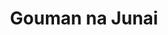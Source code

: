 --- 
title: "Gouman na Junai"
publishdate: "2019-9-8T16:48:46+02:00"
src: "https://365manga.net/manga/gouman-na-junai"
image: "https://data.365manga.net/images/thumbnails/1951-gouman-na-junai.jpg"
description: "A sweet oneshots collection. 1) Hino is an ordinary salaryman, nothing like flashy Oikawa, the handsome half foreign head of the advertising department. So why is Oikawa pursuing Hino so relentlessly? 2) When unemployed chef Kikaki finds his neighbor Aizawa passed out on the floor from hunger, the answer seems obvious. Growing closer Kikaki finds himself feeling truly happy preparing Aizawa's meals, but then one day Aizawa says he won't…"
---